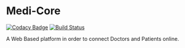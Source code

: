 # Medi-Core
[![Codacy Badge](https://api.codacy.com/project/badge/Grade/1500788e71d44fd2b75e703f6dfd694f)](https://www.codacy.com/app/shehand/Medi-Core?utm_source=github.com&amp;utm_medium=referral&amp;utm_content=shehand/Medi-Core&amp;utm_campaign=Badge_Grade)
[![Build Status](https://travis-ci.org/shehand/Medi-Core.svg?branch=master)](https://travis-ci.org/shehand/Medi-Core)

A Web Based platform in order to connect Doctors and Patients online.
